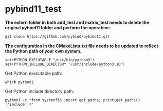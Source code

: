 # pybind11_test

**The extern folder in both add_test and matrix_test needs to delete the original pybind11 folder and perform the operation:**

```bash
git clone https://github.com/pybind/pybind11.git
```

**The configuration in the CMakeLists.txt file needs to be updated to reflect the Python path of your own system.**


```
set(PYTHON_EXECUTABLE "/usr/bin/python3")
set(PYTHON_INCLUDE_DIRECTORY "/usr/include/python3.10")
```

Get Python executable path:

```
which python3
```

Get Python include directory path:

```
python3 -c "from sysconfig import get_paths; print(get_paths()['include'])"

```